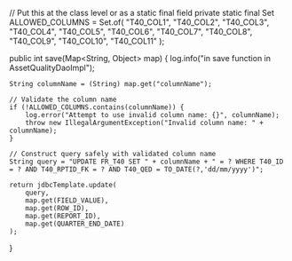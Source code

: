 // Put this at the class level or as a static final field
private static final Set<String> ALLOWED_COLUMNS = Set.of(
    "T40_COL1", "T40_COL2", "T40_COL3", "T40_COL4",
    "T40_COL5", "T40_COL6", "T40_COL7", "T40_COL8",
    "T40_COL9", "T40_COL10", "T40_COL11"
);


public int save(Map<String, Object> map) {
    log.info("in save function in AssetQualityDaoImpl");

    String columnName = (String) map.get("columnName");

    // Validate the column name
    if (!ALLOWED_COLUMNS.contains(columnName)) {
        log.error("Attempt to use invalid column name: {}", columnName);
        throw new IllegalArgumentException("Invalid column name: " + columnName);
    }

    // Construct query safely with validated column name
    String query = "UPDATE FR_T40 SET " + columnName + " = ? WHERE T40_ID = ? AND T40_RPTID_FK = ? AND T40_QED = TO_DATE(?,'dd/mm/yyyy')";

    return jdbcTemplate.update(
        query,
        map.get(FIELD_VALUE),
        map.get(ROW_ID),
        map.get(REPORT_ID),
        map.get(QUARTER_END_DATE)
    );
}